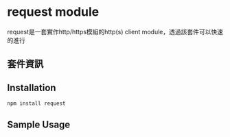 request module
====

request是一套實作http/https模組的http(s) client module，透過該套件可以快速的進行

## 套件資訊

<div class="pkginfo" data-module-name="request" data-show="version,dependencies"></div>

## Installation

```
npm install request
```

## Sample Usage

<pre class="code" data-js="request/sample01.js"></pre>

<pre class="code" data-js="request/sample02.js"></pre>

<pre class="code" data-js="request/sample03.js"></pre>
